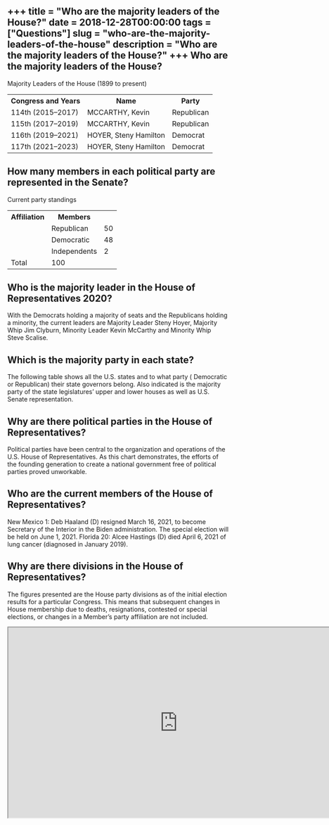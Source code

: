 +++
title = "Who are the majority leaders of the House?"
date = 2018-12-28T00:00:00
tags = ["Questions"]
slug = "who-are-the-majority-leaders-of-the-house"
description = "Who are the majority leaders of the House?"
+++
Who are the majority leaders of the House?
------------------------------------------

Majority Leaders of the House (1899 to present)

<table><tr><th>Congress and Years</th><th>Name</th><th>Party</th></tr><tr><td>114th (2015–2017)</td><td>MCCARTHY, Kevin</td><td>Republican</td></tr><tr><td>115th (2017–2019)</td><td>MCCARTHY, Kevin</td><td>Republican</td></tr><tr><td>116th (2019–2021)</td><td>HOYER, Steny Hamilton</td><td>Democrat</td></tr><tr><td>117th (2021–2023)</td><td>HOYER, Steny Hamilton</td><td>Democrat</td></tr></table>

How many members in each political party are represented in the Senate?
-----------------------------------------------------------------------

Current party standings

<table><tr><th>Affiliation</th><th>Members</th></tr><tr><td></td><td>Republican</td><td>50</td></tr><tr><td></td><td>Democratic</td><td>48</td></tr><tr><td></td><td>Independents</td><td>2</td></tr><tr><td>Total</td><td>100</td></tr></table>

Who is the majority leader in the House of Representatives 2020?
----------------------------------------------------------------

With the Democrats holding a majority of seats and the Republicans holding a minority, the current leaders are Majority Leader Steny Hoyer, Majority Whip Jim Clyburn, Minority Leader Kevin McCarthy and Minority Whip Steve Scalise.

Which is the majority party in each state?
------------------------------------------

The following table shows all the U.S. states and to what party ( Democratic or Republican) their state governors belong. Also indicated is the majority party of the state legislatures’ upper and lower houses as well as U.S. Senate representation.

Why are there political parties in the House of Representatives?
----------------------------------------------------------------

Political parties have been central to the organization and operations of the U.S. House of Representatives. As this chart demonstrates, the efforts of the founding generation to create a national government free of political parties proved unworkable.

Who are the current members of the House of Representatives?
------------------------------------------------------------

New Mexico 1: Deb Haaland (D) resigned March 16, 2021, to become Secretary of the Interior in the Biden administration. The special election will be held on June 1, 2021. Florida 20: Alcee Hastings (D) died April 6, 2021 of lung cancer (diagnosed in January 2019).

Why are there divisions in the House of Representatives?
--------------------------------------------------------

The figures presented are the House party divisions as of the initial election results for a particular Congress. This means that subsequent changes in House membership due to deaths, resignations, contested or special elections, or changes in a Member’s party affiliation are not included.

<iframe allow="accelerometer; autoplay; clipboard-write; encrypted-media; gyroscope; picture-in-picture" allowfullscreen="" class="__youtube_prefs__  epyt-is-override  no-lazyload" data-no-lazy="1" data-origheight="433" data-origwidth="770" data-skipgform_ajax_framebjll="" height="433" id="_ytid_70798" loading="lazy" src="https://www.youtube.com/embed/7T7PxQMLTt8?enablejsapi=1&autoplay=0&cc_load_policy=0&cc_lang_pref=&iv_load_policy=1&loop=0&modestbranding=0&rel=1&fs=1&playsinline=0&autohide=2&theme=dark&color=red&controls=1&" title="YouTube player" width="770"></iframe>